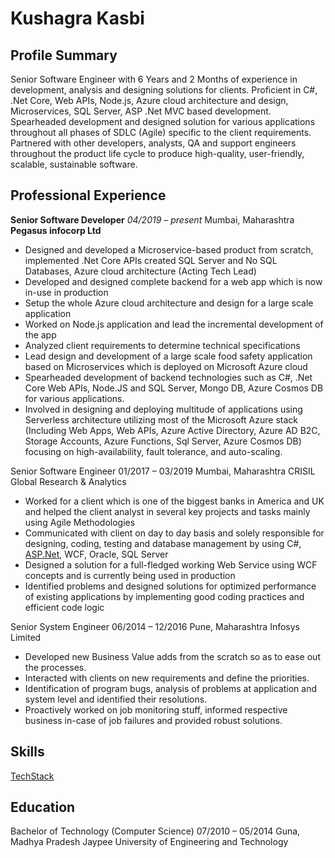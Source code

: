 # Kushagra Kasbi

## Profile Summary

Senior Software Engineer with 6 Years and 2 Months of experience in development, analysis and
designing solutions for clients. Proficient in C#, .Net Core, Web APIs, Node.js, Azure cloud architecture and design,
Microservices, SQL Server, ASP .Net MVC based development. Spearheaded development and designed solution for
various applications throughout all phases of SDLC (Agile) specific to the client requirements.
Partnered with other developers, analysts, QA and support engineers throughout the product life
cycle to produce high-quality, user-friendly, scalable, sustainable software.

## Professional Experience

**Senior Software Developer**                                                                          *04/2019 – present*
Mumbai, Maharashtra
**Pegasus infocorp Ltd**

- Designed and developed a Microservice-based product from scratch, implemented .Net Core APIs created SQL Server and No SQL Databases, Azure cloud architecture (Acting Tech Lead)
- Developed and designed complete backend for a web app which is now in-use in production
- Setup the whole Azure cloud architecture and design for a large scale application
- Worked on Node.js application and lead the incremental development of the app
- Analyzed client requirements to determine technical specifications
- Lead design and development of a large scale food safety application based on Microservices which is deployed on Microsoft Azure cloud
- Spearheaded development of backend technologies such as C#, .Net Core Web APIs, Node.JS and SQL Server, Mongo DB, Azure Cosmos DB for various applications.
- Involved in designing and deploying multitude of applications using Serverless architecture utilizing most of the Microsoft Azure stack (Including Web Apps, Web APIs, Azure Active Directory, Azure AD B2C, Storage Accounts, Azure Functions, Sql Server, Azure Cosmos DB) focusing on high-availability, fault tolerance, and auto-scaling.

Senior Software Engineer                                                                            01/2017 – 03/2019
Mumbai, Maharashtra
CRISIL Global Research & Analytics

- Worked for a client which is one of the biggest banks in America and UK and helped the client analyst in several key projects and tasks mainly using Agile Methodologies
- Communicated with client on day to day basis and solely responsible for designing, coding, testing and database management by using C#, [ASP.Net](http://asp.net/), WCF, Oracle, SQL Server
- Designed a solution for a full-fledged working Web Service using WCF concepts and is currently being used in production
- Identified problems and designed solutions for optimized performance of existing applications by implementing good coding practices and efficient code logic

Senior System Engineer                                                                               06/2014 – 12/2016
Pune, Maharashtra
Infosys Limited

- Developed new Business Value adds from the scratch so as to ease out the processes.
- Interacted with clients on new requirements and define the priorities.
- Identification of program bugs, analysis of problems at application and system level and identified their resolutions.
- Proactively worked on job monitoring stuff, informed respective business in-case of job failures and provided robust solutions.

## Skills

[TechStack](https://www.notion.so/681d2a0e0b614fb3ba444f3566fed7c9)

## Education

Bachelor of Technology (Computer Science)                                                            07/2010 – 05/2014
Guna, Madhya Pradesh
Jaypee University of Engineering and Technology

<!--
**kushagrakasbi/kushagrakasbi** is a ✨ _special_ ✨ repository because its `README.md` (this file) appears on your GitHub profile.

Here are some ideas to get you started:

- 🔭 I’m currently working on ...
- 🌱 I’m currently learning ...
- 👯 I’m looking to collaborate on ...
- 🤔 I’m looking for help with ...
- 💬 Ask me about ...
- 📫 How to reach me: ...
- 😄 Pronouns: ...
- ⚡ Fun fact: ...
-->
